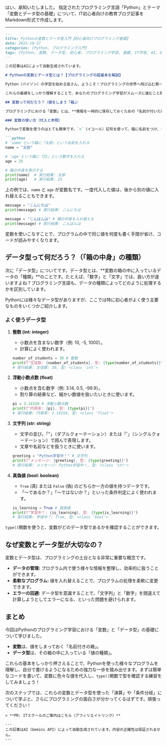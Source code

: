はい、承知いたしました。
指定されたプログラミング言語「Python」とテーマ「変数とデータ型の基礎」について、IT初心者向けの教育ブログ記事をMarkdown形式で作成します。

---
```markdown
---
title: Pythonの変数とデータ型入門【初心者向けプログラミング基礎】
date: 2023-10-27
categories: [Python, プログラミング入門]
tags: [Python, 変数, データ型, 初心者, プログラミング学習, 基礎, IT学習, AI, Gemini]
---

この記事はAIによって自動生成されています。

# Pythonの変数とデータ型とは？【プログラミングの超基本を解説】

Python（パイソン）の学習を始める皆さん、ようこそ！プログラミングの世界へ飛び込む第一歩として、今回は「変数（へんすう）」と「データ型（データがた）」という、プログラミングの超基本となる考え方を、初心者の方でも分かりやすいようにイチからていねいに解説していきます。

これらの基礎をしっかり理解することで、あなたのプログラミング学習がスムーズに進むこと間違いなしです。一緒に見ていきましょう！

## 変数って何だろう？（値をしまう「箱」）

プログラミングにおける「変数」とは、**情報を一時的に保存しておくための「名前が付いた箱」**のようなものです。この箱には、数字や文字など、さまざまなデータを入れることができます。そして、必要に応じて箱の中身を取り出したり、新しいものに入れ替えたりすることが可能です。

### 変数の使い方（代入と参照）

Pythonで変数を使うのはとても簡単です。`=`（イコール）記号を使って、箱に名前をつけ、その中に値を入れます。この操作を「代入（だいにゅう）」と呼びます。

```python
# 'name'という箱に「太郎」という名前を入れる
name = "太郎"

# 'age'という箱に「25」という数字を入れる
age = 25

# 箱の中身を表示する
print(name)  # 実行結果: 太郎
print(age)   # 実行結果: 25
```

上の例では、`name` と `age` が変数名です。一度代入した値は、後から別の値に入れ替えることもできます。

```python
message = "こんにちは"
print(message) # 実行結果: こんにちは

message = "こんばんは" # 箱の中身を入れ替える
print(message) # 実行結果: こんばんは
```

変数を使いこなすことで、プログラムの中で同じ値を何度も書く手間が省け、コードが読みやすくなります。

## データ型って何だろう？（「箱の中身」の種類）

次に「データ型」についてです。データ型とは、**変数の箱の中に入っているデータの「種類」**のことです。たとえば、「数字」と「文字」では、扱い方が違いますよね？プログラミング言語も、データの種類によってどのように処理するかを区別しています。

Pythonには様々なデータ型がありますが、ここでは特に初心者がよく使う主要なものをいくつかご紹介します。

### よく使うデータ型

1.  **整数 (int: integer)**
    *   小数点を含まない数字（例: 10, -5, 1000）。
    *   計算によく使われます。
    ```python
    number_of_students = 30 # 整数
    print(f"生徒数: {number_of_students}, 型: {type(number_of_students)}")
    # 実行結果: 生徒数: 30, 型: <class 'int'>
    ```

2.  **浮動小数点数 (float)**
    *   小数点を含む数字（例: 3.14, 0.5, -99.9）。
    *   割り算の結果など、細かい数値を扱いたいときに使います。
    ```python
    pi = 3.14159 # 浮動小数点数
    print(f"円周率: {pi}, 型: {type(pi)}")
    # 実行結果: 円周率: 3.14159, 型: <class 'float'>
    ```

3.  **文字列 (str: string)**
    *   文字の並び。「"」（ダブルクォーテーション）または「'」（シングルクォーテーション）で囲んで表現します。
    *   文章や名前などを扱うときに使います。
    ```python
    greeting = "Python学習中！" # 文字列
    print(f"メッセージ: {greeting}, 型: {type(greeting)}")
    # 実行結果: メッセージ: Python学習中！, 型: <class 'str'>
    ```

4.  **真偽値 (bool: boolean)**
    *   `True` (真) または `False` (偽) のどちらか一方の値を持つデータです。
    *   「～であるか？」「～ではないか？」といった条件判定によく使われます。
    ```python
    is_learning = True # 真偽値
    print(f"学習中？: {is_learning}, 型: {type(is_learning)}")
    # 実行結果: 学習中？: True, 型: <class 'bool'>
    ```

`type()`関数を使うと、変数がどのデータ型であるかを確認することができます。

## なぜ変数とデータ型が大切なの？

変数とデータ型は、プログラミングの土台となる非常に重要な概念です。

*   **データの管理:** プログラム内で使う様々な情報を整理し、効率的に扱うことができます。
*   **柔軟なプログラム:** 値を入れ替えることで、プログラムの処理を柔軟に変更できます。
*   **エラーの回避:** データ型を意識することで、「文字列」と「数字」を間違えて計算しようとしてエラーになる、といった問題を避けられます。

## まとめ

今回はPythonのプログラミング学習における「変数」と「データ型」の基礎について学びました。

*   **変数**は、値をしまっておく「名前付きの箱」。
*   **データ型**は、その箱の中に入っている「値の種類」。

これらの基本をしっかり押さえることで、Pythonを使った様々なプログラムを理解し、自分で書けるようになるための強力な一歩を踏み出せます。まずは簡単なコードを書いて、変数に色々な値を代入し、`type()`関数で型を確認する練習をしてみましょう！

次のステップでは、これらの変数とデータ型を使った「演算」や「条件分岐」について学ぶと、さらにプログラミングの面白さが分かってくるはずです。頑張ってください！
```
> **PR: ITスクールのご案内はこちら（アフィリエイトリンク）**

---
この記事はAI（Gemini API）によって自動生成されています。内容の正確性は保証されません。
---
